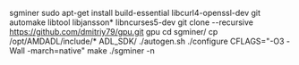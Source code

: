sgminer
sudo apt-get install build-essential libcurl4-openssl-dev git automake libtool libjansson* libncurses5-dev
git clone --recursive https://github.com/dmitriy79/gpu.git gpu
cd sgminer/
cp /opt/AMDADL/include/* ADL_SDK/
./autogen.sh
./configure CFLAGS="-O3 -Wall -march=native"
make
./sgminer -n
